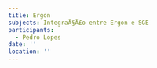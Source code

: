 ```yaml
---
title: Ergon
subjects: IntegraÃ§Ã£o entre Ergon e SGE
participants:
  - Pedro Lopes
date: ''
location: ''
---
```

